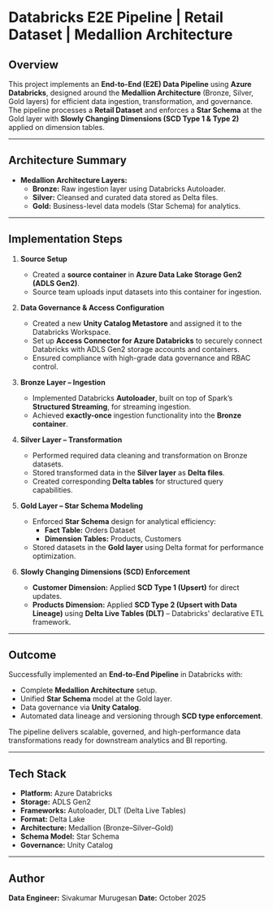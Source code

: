 # Databricks E2E Pipeline | Retail Dataset | Medallion Architecture

## Overview
This project implements an **End-to-End (E2E) Data Pipeline** using **Azure Databricks**, designed around the **Medallion Architecture** (Bronze, Silver, Gold layers) for efficient data ingestion, transformation, and governance. The pipeline processes a **Retail Dataset** and enforces a **Star Schema** at the Gold layer with **Slowly Changing Dimensions (SCD Type 1 & Type 2)** applied on dimension tables.

---

## Architecture Summary
- **Medallion Architecture Layers:**
  - **Bronze:** Raw ingestion layer using Databricks Autoloader.
  - **Silver:** Cleansed and curated data stored as Delta files.
  - **Gold:** Business-level data models (Star Schema) for analytics.

---

## Implementation Steps

1. **Source Setup**
   - Created a **source container** in **Azure Data Lake Storage Gen2 (ADLS Gen2)**.
   - Source team uploads input datasets into this container for ingestion.

2. **Data Governance & Access Configuration**
   - Created a new **Unity Catalog Metastore** and assigned it to the Databricks Workspace.
   - Set up **Access Connector for Azure Databricks** to securely connect Databricks with ADLS Gen2 storage accounts and containers.
   - Ensured compliance with high-grade data governance and RBAC control.

3. **Bronze Layer – Ingestion**
   - Implemented Databricks **Autoloader**, built on top of Spark’s **Structured Streaming**, for streaming ingestion.
   - Achieved **exactly-once** ingestion functionality into the **Bronze container**.

4. **Silver Layer – Transformation**
   - Performed required data cleaning and transformation on Bronze datasets.
   - Stored transformed data in the **Silver layer** as **Delta files**.
   - Created corresponding **Delta tables** for structured query capabilities.

5. **Gold Layer – Star Schema Modeling**
   - Enforced **Star Schema** design for analytical efficiency:
     - **Fact Table:** Orders Dataset  
     - **Dimension Tables:** Products, Customers
   - Stored datasets in the **Gold layer** using Delta format for performance optimization.

6. **Slowly Changing Dimensions (SCD) Enforcement**
   - **Customer Dimension:** Applied **SCD Type 1 (Upsert)** for direct updates.
   - **Products Dimension:** Applied **SCD Type 2 (Upsert with Data Lineage)** using **Delta Live Tables (DLT)** – Databricks' declarative ETL framework.

---

## Outcome
Successfully implemented an **End-to-End Pipeline** in Databricks with:
- Complete **Medallion Architecture** setup.
- Unified **Star Schema** model at the Gold layer.
- Data governance via **Unity Catalog**.
- Automated data lineage and versioning through **SCD type enforcement**.

The pipeline delivers scalable, governed, and high-performance data transformations ready for downstream analytics and BI reporting.

---

## Tech Stack
- **Platform:** Azure Databricks  
- **Storage:** ADLS Gen2  
- **Frameworks:** Autoloader, DLT (Delta Live Tables)  
- **Format:** Delta Lake  
- **Architecture:** Medallion (Bronze–Silver–Gold)  
- **Schema Model:** Star Schema  
- **Governance:** Unity Catalog

---

## Author
**Data Engineer:** Sivakumar Murugesan
**Date:** October 2025  
